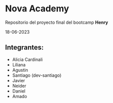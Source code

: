 
# Nova Academy

Repositorio del proyecto final del bootcamp **Henry**

18-06-2023

## Integrantes:

- Alicia Cardinali
- Liliana
- Agustin
- Santiago (dev-santiago)
- Javier
- Neider
- Daniel
- Amado

